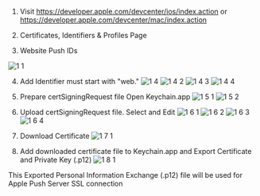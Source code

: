 1. Visit https://developer.apple.com/devcenter/ios/index.action or https://developer.apple.com/devcenter/mac/index.action

2. Certificates, Identifiers & Profiles Page

3. Website Push IDs

 ![1 1](https://f.cloud.github.com/assets/581101/1700968/d16dbbdc-6038-11e3-89e9-85bc83a2e763.png)

4. Add
Identifier must start with "web."
![1 4](https://f.cloud.github.com/assets/581101/1700977/4b9bddee-6039-11e3-9fd2-794611bc3422.png)
![1 4 2](https://f.cloud.github.com/assets/581101/1701007/615b7e76-603b-11e3-92c6-f30ff39bf96d.png)
![1 4 3](https://f.cloud.github.com/assets/581101/1701006/615ae038-603b-11e3-9017-12c57dc36b8a.png)
![1 4 4](https://f.cloud.github.com/assets/581101/1701008/615c2524-603b-11e3-975e-42a3c9255efe.png)

5. Prepare certSigningRequest file
Open Keychain.app
![1 5 1](https://f.cloud.github.com/assets/581101/1701029/d90956cc-603c-11e3-8410-7ebef208be13.png)
![1 5 2](https://f.cloud.github.com/assets/581101/1701030/d90989da-603c-11e3-9716-d5037b8f0990.png)

6. Upload certSigningRequest file.
Select and Edit
![1 6 1](https://f.cloud.github.com/assets/581101/1701032/d90b0b52-603c-11e3-9772-39bac58f30f4.png)
![1 6 2](https://f.cloud.github.com/assets/581101/1701031/d90aeadc-603c-11e3-85ac-6bf37c72127f.png)
![1 6 3](https://f.cloud.github.com/assets/581101/1701033/d90b5b5c-603c-11e3-8ec6-abeecc7dd952.png)
![1 6 4](https://f.cloud.github.com/assets/581101/1701034/d90d9c3c-603c-11e3-9200-0d39aa7676bc.png)

7. Download Certificate
![1 7 1](https://f.cloud.github.com/assets/581101/1701040/1507fd90-603d-11e3-807b-50548ce34c77.png)

8. Add downloaded certificate file to Keychain.app and Export Certificate and Private Key (.p12)
![1 8 1](https://f.cloud.github.com/assets/581101/1701066/364fbda2-603e-11e3-8ee1-c45ddb15ed4c.png)

This Exported Personal Information Exchange (.p12) file will be used for Apple Push Server SSL connection
